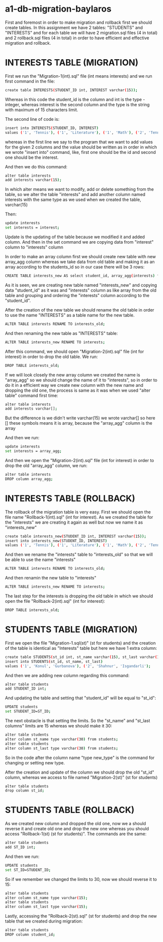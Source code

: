 # a1-db-migration-baylaros

First and foremost in order to make migration and rollback first we should create tables. 
In this assignment we have 2 tables: "STUDENTS" and "INTERESTS" and for each table we will have 2 migration.sql files (4 in total) and 2 rollback.sql files (4 in total) in order to have efficient and effective migration and rollback. 



# INTERESTS TABLE (MIGRATION)

First we run the "Migration-1(int).sql" file (int means interests) and we run first command in the file: 
``` bash
create table INTERESTS(STUDENT_ID int, INTEREST varchar(15)); 
```
Whereas in this code the student_id is the column and int is the type - integer, whereas interest is the second column and the type is the string with maximum of 15 characters limit.

The second line of code is: 
``` bash
insert into INTERESTS(STUDENT_ID, INTEREST)
values ('1', 'Tennis'), ('1', 'Literature'), ('1', 'Math'), ('2', 'Tennis'), ('3', 'Math'), ('3', 'Music'), ('2', 'Football'), ('1', 'Chemistry'), ('3', 'Chess');
```
whereas in the first line we say to the program that we want to add values for the given 2 columns and the value should be written as in order in which we wrote "insert into" command, like, first one should be the id and second one should be the interest. 

And then we do this command: 
``` bash
alter table interests
add interests varchar(15);
```
In which alter means we want to modify, add or delete something from the table, so we alter the table "interests" and add another column named interests with the same type as we used when we created the table, varchar(15)

Then:
``` bash
update interests
set interests = interest;
```
Update is the updating of the table because we modified it and added column. And then in the set command we are copying data from "interest" column to "interests" column


In order to make an array column first we should create new table with new array_agg column whereas we take data from old table and making it as an array according to the students_id so in our case there will be 3 rows:
``` bash
CREATE TABLE interests_new AS select student_id, array_agg(interests) from interests group by(student_id) order by (student_id);
```
As it is seen, we are creating new table named "interests_new" and copying data "student_id" as it was and "interests" column as like array from the old table and grouping and ordering the "interests" column according to the "student_id". 

After the creation of the new table we should rename the old table in order to use the name "INTERESTS" as a table name for the new table. 
``` bash
ALTER TABLE interests RENAME TO interests_old;
```
And then renaming the new table as "INTERESTS" table:
``` bash
ALTER TABLE interests_new RENAME TO interests;
```
After this command, we should open "Migration-2(int).sql" file (int for interest) in order to drop the old table. We run: 
``` bash
DROP TABLE interests_old;
```
If we will look closely the new array column we created the name is "array_agg" so we should change the name of it to "interests", so in order to do it in a efficient way we create new column with the new name and dropping the old one, the process is same as it was when we used "alter table" command first time:
``` bash
alter table interests
add interests varchar[];
```
But the difference is we didn't write varchar(15) we wrote varchar[] so here [] these symbols means it is array, because the "array_agg" column is the array

And then we run:
``` bash
update interests
set interests = array_agg;
```
And then we open the "Migration-2(int).sql" file (int for interest) in order to drop the old "array_agg" column, we run: 
``` bash
alter table interests
DROP column array_agg;
```



# INTERESTS TABLE (ROLLBACK)

The rollback of the migration table is very easy. 
First we should open the file name "Rollback-1(int).sql" (int for interest). As we created the table for the "interests" we are creating it again as well but now we name it as "interests_new"
``` bash
create table interests_new(STUDENT_ID int, INTEREST varchar(15));
insert into interests_new(STUDENT_ID, INTEREST)
values ('1', 'Tennis'), ('1', 'Literature'), ('1', 'Math'), ('2', 'Tennis'), ('3', 'Math'), ('3', 'Music'), ('2', 'Football'), ('1', 'Chemistry'), ('3', 'Chess');
```
And then we rename the "interests" table to "interests_old" so that we will be able to use the name "interests"
``` bash
ALTER TABLE interests RENAME TO interests_old;
```
And then renamin the new table to "interests"
``` bash
ALTER TABLE interests_new RENAME TO interests;
```
The last step for the interests is dropping the old table in which we should open the file "Rollback-2(int).sql" (int for interest): 
``` bash
DROP TABLE interests_old;
```




# STUDENTS TABLE (MIGRATION)

First we open the file "Migration-1.sql(st)" (st for students) and the creation of the table is identical as "Interests" table but here we have 1 extra column: 
``` bash
create table STUDENTS(st_id int, st_name varchar(15), st_last varchar(15));
insert into STUDENTS(st_id, st_name, st_last)
values ('1', 'Konul', 'Gurbanova'), ('2', 'Shahnur', 'Isgandarli');
```
And then we are adding new column regarding this command: 
``` bash
alter table students
add STUDENT_ID int;
```
And updating the table and setting that "student_id" will be equal to "st_id":
``` bash
UPDATE students
set STUDENT_ID=ST_ID;
```
The next obstacle is that setting the limits. So the "st_name" and "st_last columns" limits are 15 whereas we should make it 30: 
``` bash
alter table students
alter column st_name type varchar(30) from students;
alter table students
alter column st_last type varchar(30) from students;
```
So in the code after the column name "type new_type" is the command for changing or setting new type. 

After the creation and update of the column we should drop the old "st_id" column, whereas we access to file named "Migration-2(st)" (st for students) 
``` bash
alter table students
drop column st_id;
```



# STUDENTS TABLE (ROLLBACK)

As we created new column and dropped the old one, now we a should reverse it and create old one and drop the new one whereas you should access "Rollback-1(st) (st for students)". The commands are the same:
``` bash
alter table students
add ST_ID int;
```
And then we run: 
``` bash
UPDATE students
set ST_ID=STUDENT_ID;
```
So if we remember we changed the limits to 30, now we should reverse it to 15: 
``` bash
alter table students
alter column st_name type varchar(15);
alter table students
alter column st_last type varchar(15);
```
Lastly, accessing the "Rollback-2(st).sql" (st for students) and drop the new table that we created during migration: 
``` bash
alter table students
DROP column student_id;
```



